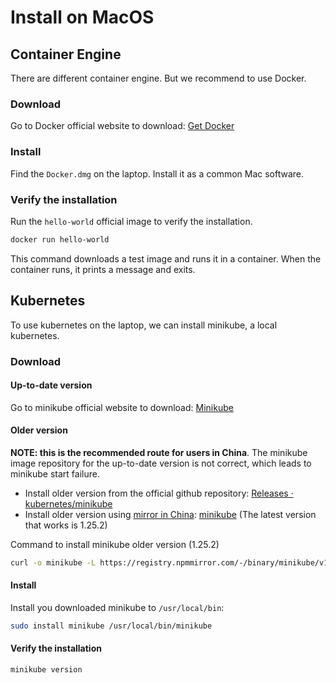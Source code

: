 # Install on MacOS
## Container Engine
There are different container engine. But we recommend to use Docker.
### Download 
Go to Docker official website to download: [Get Docker](https://docs.docker.com/desktop/install/mac-install/)
### Install
Find the `Docker.dmg` on the laptop. Install it as a common Mac software. 
### Verify the installation 
Run the `hello-world` official image to verify the installation.
```bash
docker run hello-world
```
This command downloads a test image and runs it in a container. When the
container runs, it prints a message and exits.

## Kubernetes
To use kubernetes on the laptop, we can install minikube, a local kubernetes.
### Download 

#### Up-to-date version
Go to minikube official website to download: [Minikube](https://minikube.sigs.k8s.io/docs/start/)
#### Older version
**NOTE: this is the recommended route for users in China**. The minikube image repository for the up-to-date version is not correct, which leads to minikube start failure. 
- Install older version from the official github repository: [Releases · kubernetes/minikube](https://github.com/kubernetes/minikube/releases)
- Install older version using [mirror in China](https://npmmirror.com/): [minikube](https://registry.npmmirror.com/binary.html?path=minikube/) (The latest version that works is 1.25.2)

Command to install minikube older version (1.25.2)
```bash
curl -o minikube -L https://registry.npmmirror.com/-/binary/minikube/v1.25.2/minikube-linux-amd64
```

#### Install 
Install you downloaded minikube to `/usr/local/bin`:
```bash
sudo install minikube /usr/local/bin/minikube
```

#### Verify the installation 
```bash
minikube version
```